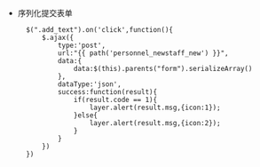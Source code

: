 - 序列化提交表单

		$(".add_text").on('click',function(){
			$.ajax({
				type:'post',
				url:"{{ path('personnel_newstaff_new') }}",
				data:{
					data:$(this).parents("form").serializeArray()
				},
				dataType:'json',
				success:function(result){
					if(result.code == 1){
						layer.alert(result.msg,{icon:1});
					}else{
						layer.alert(result.msg,{icon:2});
					}
				}
			})
		})
